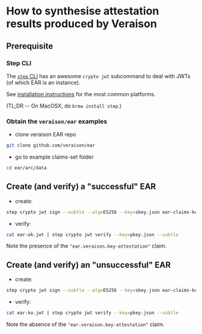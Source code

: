 # How to synthesise attestation results produced by Veraison

## Prerequisite

### Step CLI

The [`step` CLI](https://smallstep.com/cli/) has an awesome `crypto jwt` subcommand to deal with JWTs (of which EAR is an instance).

See [installation instructions](https://smallstep.com/docs/step-cli/installation) for the most common platforms.

(TL;DR -- On MacOSX, do `brew install step`.)

### Obtain the `veraison/ear` examples

* clone veraison EAR repo
```sh
git clone github.com/veraison/ear
```

* go to example claims-set folder
```sh
cd ear/arc/data
```

## Create (and verify) a "successful" EAR

* create:
```sh
step crypto jwt sign --subtle --alg=ES256 --key=skey.json ear-claims-key-attestation-ok.json > ear-ok.jwt
```

* verify:
```sh
cat ear-ok.jwt | step crypto jwt verify --key=pkey.json --subtle
```

Note the presence of the `"ear.veraison.key-attestation"` claim.

## Create (and verify) an "unsuccessful" EAR

* create:
```sh
step crypto jwt sign --subtle --alg=ES256 --key=skey.json ear-claims-key-attestation-ko.json > ear-ko.jwt
```

* verify:
```sh
cat ear-ko.jwt | step crypto jwt verify --key=pkey.json --subtle
```

Note the absence of the `"ear.veraison.key-attestation"` claim.
